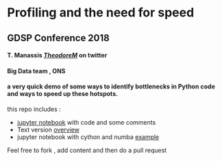 # Profiling and the need for speed

## GDSP Conference 2018

#### T. Manassis     [_TheodoreM_](https://twitter.com/_TheodoreM_) on twitter 

#### Big Data team , ONS

#### a very quick demo of some ways to identify bottlenecks in Python code and ways to speed up these hotspots.


this repo includes :

* [jupyter notebook](https://github.com/ONSBigData/GDSP18_ProfilingOptimizingPyDemo/blob/master/profiling.ipynb) with code and some comments
* Text version [overview](https://github.com/ONSBigData/GDSP18_ProfilingOptimizingPyDemo/blob/master/TLDR.md)
* jupyter notebook with cython and numba [example](https://github.com/ONSBigData/GDSP18_ProfilingOptimizingPyDemo/blob/master/Cython_examples.ipynb)


Feel free to fork , add content and then do a pull request